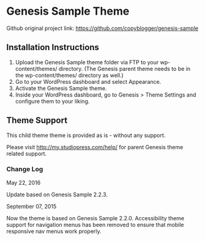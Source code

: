 # Genesis Sample Theme

Github original project link: https://github.com/copyblogger/genesis-sample


## Installation Instructions

1. Upload the Genesis Sample theme folder via FTP to your wp-content/themes/ directory. (The Genesis parent theme needs to be in the wp-content/themes/ directory as well.)
2. Go to your WordPress dashboard and select Appearance.
3. Activate the Genesis Sample theme.
4. Inside your WordPress dashboard, go to Genesis > Theme Settings and configure them to your liking.


## Theme Support

This child theme theme is provided as is - without any support.

Please visit http://my.studiopress.com/help/ for parent Genesis theme related support.

### Change Log

May 22, 2016

Update based on Genesis Sample 2.2.3.

September 07, 2015

Now the theme is based on Genesis Sample 2.2.0. Accessibility theme support for navigation menus has been removed to ensure that mobile responsive nav menus work properly.
